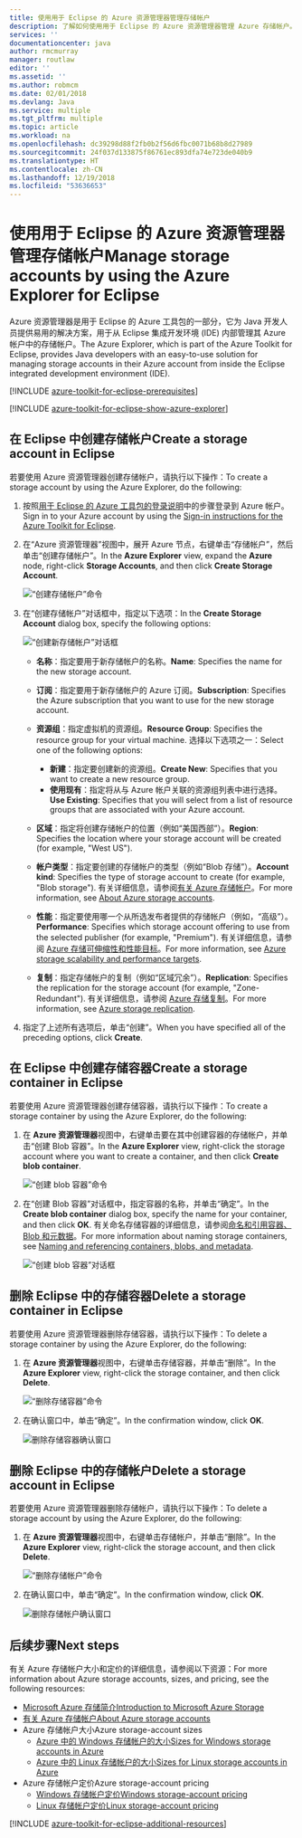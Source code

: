 ```yaml
---
title: 使用用于 Eclipse 的 Azure 资源管理器管理存储帐户
description: 了解如何使用用于 Eclipse 的 Azure 资源管理器管理 Azure 存储帐户。
services: ''
documentationcenter: java
author: rmcmurray
manager: routlaw
editor: ''
ms.assetid: ''
ms.author: robmcm
ms.date: 02/01/2018
ms.devlang: Java
ms.service: multiple
ms.tgt_pltfrm: multiple
ms.topic: article
ms.workload: na
ms.openlocfilehash: dc39298d88f2fb0b2f56d6fbc0071b68b8d27989
ms.sourcegitcommit: 24f037d133875f86761ec893dfa74e723de040b9
ms.translationtype: HT
ms.contentlocale: zh-CN
ms.lasthandoff: 12/19/2018
ms.locfileid: "53636653"
---
```

# <a name="manage-storage-accounts-by-using-the-azure-explorer-for-eclipse"></a><span data-ttu-id="dabcb-103">使用用于 Eclipse 的 Azure 资源管理器管理存储帐户</span><span class="sxs-lookup"><span data-stu-id="dabcb-103">Manage storage accounts by using the Azure Explorer for Eclipse</span></span>

<span data-ttu-id="dabcb-104">Azure 资源管理器是用于 Eclipse 的 Azure 工具包的一部分，它为 Java 开发人员提供易用的解决方案，用于从 Eclipse 集成开发环境 (IDE) 内部管理其 Azure 帐户中的存储帐户。</span><span class="sxs-lookup"><span data-stu-id="dabcb-104">The Azure Explorer, which is part of the Azure Toolkit for Eclipse, provides Java developers with an easy-to-use solution for managing storage accounts in their Azure account from inside the Eclipse integrated development environment (IDE).</span></span>

[!INCLUDE [azure-toolkit-for-eclipse-prerequisites](../includes/azure-toolkit-for-eclipse-prerequisites.md)]

[!INCLUDE [azure-toolkit-for-eclipse-show-azure-explorer](../includes/azure-toolkit-for-eclipse-show-azure-explorer.md)]

## <a name="create-a-storage-account-in-eclipse"></a><span data-ttu-id="dabcb-105">在 Eclipse 中创建存储帐户</span><span class="sxs-lookup"><span data-stu-id="dabcb-105">Create a storage account in Eclipse</span></span>

<span data-ttu-id="dabcb-106">若要使用 Azure 资源管理器创建存储帐户，请执行以下操作：</span><span class="sxs-lookup"><span data-stu-id="dabcb-106">To create a storage account by using the Azure Explorer, do the following:</span></span>

1. <span data-ttu-id="dabcb-107">按照[用于 Eclipse 的 Azure 工具包的登录说明](https://docs.microsoft.com/java/azure/eclipse/azure-toolkit-for-eclipse-sign-in-instructions)中的步骤登录到 Azure 帐户。</span><span class="sxs-lookup"><span data-stu-id="dabcb-107">Sign in to your Azure account by using the [Sign-in instructions for the Azure Toolkit for Eclipse](https://docs.microsoft.com/java/azure/eclipse/azure-toolkit-for-eclipse-sign-in-instructions).</span></span>

1. <span data-ttu-id="dabcb-108">在“Azure 资源管理器”视图中，展开 Azure 节点，右键单击“存储帐户”，然后单击“创建存储帐户”。</span><span class="sxs-lookup"><span data-stu-id="dabcb-108">In the **Azure Explorer** view, expand the **Azure** node, right-click **Storage Accounts**, and then click **Create Storage Account**.</span></span>

   ![“创建存储帐户”命令][CS01]

1. <span data-ttu-id="dabcb-110">在“创建存储帐户”对话框中，指定以下选项：</span><span class="sxs-lookup"><span data-stu-id="dabcb-110">In the **Create Storage Account** dialog box, specify the following options:</span></span>

   ![“创建新存储帐户”对话框][CS02]

   * <span data-ttu-id="dabcb-112">**名称**：指定要用于新存储帐户的名称。</span><span class="sxs-lookup"><span data-stu-id="dabcb-112">**Name**: Specifies the name for the new storage account.</span></span>

   * <span data-ttu-id="dabcb-113">**订阅**：指定要用于新存储帐户的 Azure 订阅。</span><span class="sxs-lookup"><span data-stu-id="dabcb-113">**Subscription**: Specifies the Azure subscription that you want to use for the new storage account.</span></span>

   * <span data-ttu-id="dabcb-114">**资源组**：指定虚拟机的资源组。</span><span class="sxs-lookup"><span data-stu-id="dabcb-114">**Resource Group**: Specifies the resource group for your virtual machine.</span></span> <span data-ttu-id="dabcb-115">选择以下选项之一：</span><span class="sxs-lookup"><span data-stu-id="dabcb-115">Select one of the following options:</span></span>
      * <span data-ttu-id="dabcb-116">**新建**：指定要创建新的资源组。</span><span class="sxs-lookup"><span data-stu-id="dabcb-116">**Create New**: Specifies that you want to create a new resource group.</span></span>
      * <span data-ttu-id="dabcb-117">**使用现有**：指定将从与 Azure 帐户关联的资源组列表中进行选择。</span><span class="sxs-lookup"><span data-stu-id="dabcb-117">**Use Existing**: Specifies that you will select from a list of resource groups that are associated with your Azure account.</span></span>

   * <span data-ttu-id="dabcb-118">**区域**：指定将创建存储帐户的位置（例如“美国西部”）。</span><span class="sxs-lookup"><span data-stu-id="dabcb-118">**Region**: Specifies the location where your storage account will be created (for example, "West US").</span></span>

   * <span data-ttu-id="dabcb-119">**帐户类型**：指定要创建的存储帐户的类型（例如“Blob 存储”）。</span><span class="sxs-lookup"><span data-stu-id="dabcb-119">**Account kind**: Specifies the type of storage account to create (for example, "Blob storage").</span></span> <span data-ttu-id="dabcb-120">有关详细信息，请参阅[有关 Azure 存储帐户]。</span><span class="sxs-lookup"><span data-stu-id="dabcb-120">For more information, see [About Azure storage accounts].</span></span>

   * <span data-ttu-id="dabcb-121">**性能**：指定要使用哪一个从所选发布者提供的存储帐户（例如，“高级”）。</span><span class="sxs-lookup"><span data-stu-id="dabcb-121">**Performance**: Specifies which storage account offering to use from the selected publisher (for example, "Premium").</span></span> <span data-ttu-id="dabcb-122">有关详细信息，请参阅 [Azure 存储可伸缩性和性能目标]。</span><span class="sxs-lookup"><span data-stu-id="dabcb-122">For more information, see [Azure storage scalability and performance targets].</span></span>

   * <span data-ttu-id="dabcb-123">**复制**：指定存储帐户的复制（例如“区域冗余”）。</span><span class="sxs-lookup"><span data-stu-id="dabcb-123">**Replication**: Specifies the replication for the storage account (for example, "Zone-Redundant").</span></span> <span data-ttu-id="dabcb-124">有关详细信息，请参阅 [Azure 存储复制]。</span><span class="sxs-lookup"><span data-stu-id="dabcb-124">For more information, see [Azure storage replication].</span></span>

1. <span data-ttu-id="dabcb-125">指定了上述所有选项后，单击“创建”。</span><span class="sxs-lookup"><span data-stu-id="dabcb-125">When you have specified all of the preceding options, click **Create**.</span></span>

## <a name="create-a-storage-container-in-eclipse"></a><span data-ttu-id="dabcb-126">在 Eclipse 中创建存储容器</span><span class="sxs-lookup"><span data-stu-id="dabcb-126">Create a storage container in Eclipse</span></span>

<span data-ttu-id="dabcb-127">若要使用 Azure 资源管理器创建存储容器，请执行以下操作：</span><span class="sxs-lookup"><span data-stu-id="dabcb-127">To create a storage container by using the Azure Explorer, do the following:</span></span>

1. <span data-ttu-id="dabcb-128">在 **Azure 资源管理器**视图中，右键单击要在其中创建容器的存储帐户，并单击“创建 Blob 容器”。</span><span class="sxs-lookup"><span data-stu-id="dabcb-128">In the **Azure Explorer** view, right-click the storage account where you want to create a container, and then click **Create blob container**.</span></span>

   ![“创建 blob 容器”命令][CC01]

1. <span data-ttu-id="dabcb-130">在“创建 Blob 容器”对话框中，指定容器的名称，并单击“确定”。</span><span class="sxs-lookup"><span data-stu-id="dabcb-130">In the **Create blob container** dialog box, specify the name for your container, and then click **OK**.</span></span> <span data-ttu-id="dabcb-131">有关命名存储容器的详细信息，请参阅[命名和引用容器、Blob 和元数据]。</span><span class="sxs-lookup"><span data-stu-id="dabcb-131">For more information about naming storage containers, see [Naming and referencing containers, blobs, and metadata].</span></span>

   ![“创建 blob 容器”对话框][CC02]

## <a name="delete-a-storage-container-in-eclipse"></a><span data-ttu-id="dabcb-133">删除 Eclipse 中的存储容器</span><span class="sxs-lookup"><span data-stu-id="dabcb-133">Delete a storage container in Eclipse</span></span>

<span data-ttu-id="dabcb-134">若要使用 Azure 资源管理器删除存储容器，请执行以下操作：</span><span class="sxs-lookup"><span data-stu-id="dabcb-134">To delete a storage container by using the Azure Explorer, do the following:</span></span>

1. <span data-ttu-id="dabcb-135">在 **Azure 资源管理器**视图中，右键单击存储容器，并单击“删除”。</span><span class="sxs-lookup"><span data-stu-id="dabcb-135">In the **Azure Explorer** view, right-click the storage container, and then click **Delete**.</span></span>

   ![“删除存储容器”命令][DC01]

1. <span data-ttu-id="dabcb-137">在确认窗口中，单击“确定”。</span><span class="sxs-lookup"><span data-stu-id="dabcb-137">In the confirmation window, click **OK**.</span></span>

   ![删除存储容器确认窗口][DC02]

## <a name="delete-a-storage-account-in-eclipse"></a><span data-ttu-id="dabcb-139">删除 Eclipse 中的存储帐户</span><span class="sxs-lookup"><span data-stu-id="dabcb-139">Delete a storage account in Eclipse</span></span>

<span data-ttu-id="dabcb-140">若要使用 Azure 资源管理器删除存储帐户，请执行以下操作：</span><span class="sxs-lookup"><span data-stu-id="dabcb-140">To delete a storage account by using the Azure Explorer, do the following:</span></span>

1. <span data-ttu-id="dabcb-141">在 **Azure 资源管理器**视图中，右键单击存储帐户，并单击“删除”。</span><span class="sxs-lookup"><span data-stu-id="dabcb-141">In the **Azure Explorer** view, right-click the storage account, and then click **Delete**.</span></span>

   ![“删除存储帐户”命令][DS01]

1. <span data-ttu-id="dabcb-143">在确认窗口中，单击“确定”。</span><span class="sxs-lookup"><span data-stu-id="dabcb-143">In the confirmation window, click **OK**.</span></span>

   ![删除存储帐户确认窗口][DS02]

## <a name="next-steps"></a><span data-ttu-id="dabcb-145">后续步骤</span><span class="sxs-lookup"><span data-stu-id="dabcb-145">Next steps</span></span>

<span data-ttu-id="dabcb-146">有关 Azure 存储帐户大小和定价的详细信息，请参阅以下资源：</span><span class="sxs-lookup"><span data-stu-id="dabcb-146">For more information about Azure storage accounts, sizes, and pricing, see the following resources:</span></span>

* <span data-ttu-id="dabcb-147">[Microsoft Azure 存储简介]</span><span class="sxs-lookup"><span data-stu-id="dabcb-147">[Introduction to Microsoft Azure Storage]</span></span>
* <span data-ttu-id="dabcb-148">[有关 Azure 存储帐户]</span><span class="sxs-lookup"><span data-stu-id="dabcb-148">[About Azure storage accounts]</span></span>
* <span data-ttu-id="dabcb-149">Azure 存储帐户大小</span><span class="sxs-lookup"><span data-stu-id="dabcb-149">Azure storage-account sizes</span></span>
  * <span data-ttu-id="dabcb-150">[Azure 中的 Windows 存储帐户的大小]</span><span class="sxs-lookup"><span data-stu-id="dabcb-150">[Sizes for Windows storage accounts in Azure]</span></span>
  * <span data-ttu-id="dabcb-151">[Azure 中的 Linux 存储帐户的大小]</span><span class="sxs-lookup"><span data-stu-id="dabcb-151">[Sizes for Linux storage accounts in Azure]</span></span>
* <span data-ttu-id="dabcb-152">Azure 存储帐户定价</span><span class="sxs-lookup"><span data-stu-id="dabcb-152">Azure storage-account pricing</span></span>
  * <span data-ttu-id="dabcb-153">[Windows 存储帐户定价]</span><span class="sxs-lookup"><span data-stu-id="dabcb-153">[Windows storage-account pricing]</span></span>
  * <span data-ttu-id="dabcb-154">[Linux 存储帐户定价]</span><span class="sxs-lookup"><span data-stu-id="dabcb-154">[Linux storage-account pricing]</span></span>

[!INCLUDE [azure-toolkit-for-eclipse-additional-resources](../includes/azure-toolkit-for-eclipse-additional-resources.md)]

<!-- URL List -->

[Microsoft Azure 存储简介]: /azure/storage/storage-introduction
[Introduction to Microsoft Azure Storage]: /azure/storage/storage-introduction
[有关 Azure 存储帐户]: /azure/storage/storage-create-storage-account
[About Azure storage accounts]: /azure/storage/storage-create-storage-account
[Azure 存储复制]: /azure/storage/storage-redundancy
[Azure storage replication]: /azure/storage/storage-redundancy
[Azure 存储可伸缩性和性能目标]: /azure/storage/storage-scalability-targets
[Azure storage scalability and Performance Targets]: /azure/storage/storage-scalability-targets
[命名和引用容器、Blob 和元数据]: http://go.microsoft.com/fwlink/?LinkId=255555
[Naming and referencing containers, blobs, and metadata]: http://go.microsoft.com/fwlink/?LinkId=255555

[Azure 中的 Windows 存储帐户的大小]: /azure/virtual-machines/virtual-machines-windows-sizes
[Sizes for Windows storage accounts in Azure]: /azure/virtual-machines/virtual-machines-windows-sizes
[Azure 中的 Linux 存储帐户的大小]: /azure/virtual-machines/virtual-machines-linux-sizes
[Sizes for Linux storage accounts in Azure]: /azure/virtual-machines/virtual-machines-linux-sizes
[Windows 存储帐户定价]: https://azure.microsoft.com/pricing/details/virtual-machines/windows/
[Windows storage-account pricing]: https://azure.microsoft.com/pricing/details/virtual-machines/windows/
[Linux 存储帐户定价]: https://azure.microsoft.com/pricing/details/virtual-machines/linux/
[Linux storage-account pricing]: https://azure.microsoft.com/pricing/details/virtual-machines/linux/

<!-- IMG List -->

[CS01]: media/azure-toolkit-for-eclipse-managing-storage-accounts-using-azure-explorer/CS01.png
[CS02]: media/azure-toolkit-for-eclipse-managing-storage-accounts-using-azure-explorer/CS02.png
[CC01]: media/azure-toolkit-for-eclipse-managing-storage-accounts-using-azure-explorer/CC01.png
[CC02]: media/azure-toolkit-for-eclipse-managing-storage-accounts-using-azure-explorer/CC02.png

[DS01]: media/azure-toolkit-for-eclipse-managing-storage-accounts-using-azure-explorer/DS01.png
[DS02]: media/azure-toolkit-for-eclipse-managing-storage-accounts-using-azure-explorer/DS02.png
[DC01]: media/azure-toolkit-for-eclipse-managing-storage-accounts-using-azure-explorer/DC01.png
[DC02]: media/azure-toolkit-for-eclipse-managing-storage-accounts-using-azure-explorer/DC02.png
